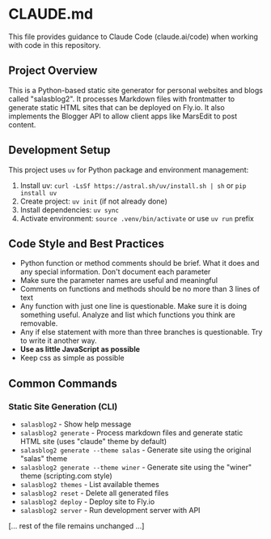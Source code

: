 # CLAUDE.md

This file provides guidance to Claude Code (claude.ai/code) when working with code in this repository.

## Project Overview

This is a Python-based static site generator for personal websites and blogs called "salasblog2". It processes Markdown files with frontmatter to generate static HTML sites that can be deployed on Fly.io. It also implements the Blogger API to allow client apps like MarsEdit to post content.

## Development Setup

This project uses `uv` for Python package and environment management:

1. Install uv: `curl -LsSf https://astral.sh/uv/install.sh | sh` or `pip install uv`
2. Create project: `uv init` (if not already done)
3. Install dependencies: `uv sync`
4. Activate environment: `source .venv/bin/activate` or use `uv run` prefix

## Code Style and Best Practices

- Python function or method comments should be brief. What it does and any special information. Don't document each parameter
- Make sure the parameter names are useful and meaningful
- Comments on functions and methods should be no more than 3 lines of text
- Any function with just one line is questionable. Make sure it is doing something useful. Analyze and list which functions you think are removable.
- Any if else statement with more than three branches is questionable. Try to write it another way.
- **Use as little JavaScript as possible**
- Keep css as simple as possible

## Common Commands

### Static Site Generation (CLI)
- `salasblog2` - Show help message
- `salasblog2 generate` - Process markdown files and generate static HTML site (uses "claude" theme by default)
- `salasblog2 generate --theme salas` - Generate site using the original "salas" theme
- `salasblog2 generate --theme winer` - Generate site using the "winer" theme (scripting.com style)
- `salasblog2 themes` - List available themes
- `salasblog2 reset` - Delete all generated files
- `salasblog2 deploy` - Deploy site to Fly.io
- `salasblog2 server` - Run development server with API

[... rest of the file remains unchanged ...]